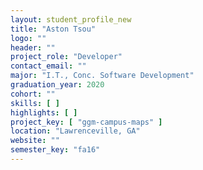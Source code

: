 ```yaml
---
layout: student_profile_new
title: "Aston Tsou"
logo: ""
header: ""
project_role: "Developer"
contact_email: ""
major: "I.T., Conc. Software Development"
graduation_year: 2020
cohort: ""
skills: [ ]
highlights: [ ]
project_key: [ "ggm-campus-maps" ]
location: "Lawrenceville, GA"
website: ""
semester_key: "fa16"
---
```

